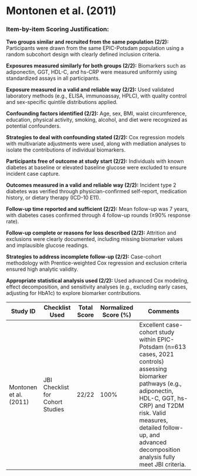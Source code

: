 # Montonen et al. (2011)

### Item-by-item Scoring Justification:

**Two groups similar and recruited from the same population (2/2):** Participants were drawn from the same EPIC-Potsdam population using a random subcohort design with clearly defined inclusion criteria.

**Exposures measured similarly for both groups (2/2):** Biomarkers such as adiponectin, GGT, HDL-C, and hs-CRP were measured uniformly using standardized assays in all participants.

**Exposure measured in a valid and reliable way (2/2):** Used validated laboratory methods (e.g., ELISA, immunoassay, HPLC), with quality control and sex-specific quintile distributions applied.

**Confounding factors identified (2/2):** Age, sex, BMI, waist circumference, education, physical activity, smoking, alcohol, and diet were recognized as potential confounders.

**Strategies to deal with confounding stated (2/2):** Cox regression models with multivariate adjustments were used, along with mediation analyses to isolate the contributions of individual biomarkers.

**Participants free of outcome at study start (2/2):** Individuals with known diabetes at baseline or elevated baseline glucose were excluded to ensure incident case capture.

**Outcomes measured in a valid and reliable way (2/2):** Incident type 2 diabetes was verified through physician-confirmed self-report, medication history, or dietary therapy (ICD-10 E11).

**Follow-up time reported and sufficient (2/2):** Mean follow-up was 7 years, with diabetes cases confirmed through 4 follow-up rounds (≥90% response rate).

**Follow-up complete or reasons for loss described (2/2):** Attrition and exclusions were clearly documented, including missing biomarker values and implausible glucose readings.

**Strategies to address incomplete follow-up (2/2):** Case-cohort methodology with Prentice-weighted Cox regression and exclusion criteria ensured high analytic validity.

**Appropriate statistical analysis used (2/2):** Used advanced Cox modeling, effect decomposition, and sensitivity analyses (e.g., excluding early cases, adjusting for HbA1c) to explore biomarker contributions.

| Study ID | Checklist Used | Total Score | Normalized Score (%) | Comments |
| --- | --- | --- | --- | --- |
| Montonen et al. (2011) | JBI Checklist for Cohort Studies | 22/22 | 100% | Excellent case-cohort study within EPIC-Potsdam (n=613 cases, 2021 controls) assessing biomarker pathways (e.g., adiponectin, HDL-C, GGT, hs-CRP) and T2DM risk. Valid measures, detailed follow-up, and advanced decomposition analysis fully meet JBI criteria. |
